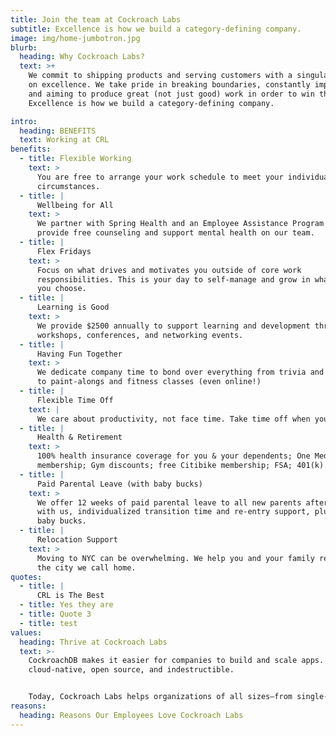 ```yaml
---
title: Join the team at Cockroach Labs
subtitle: Excellence is how we build a category-defining company.
image: img/home-jumbotron.jpg
blurb:
  heading: Why Cockroach Labs?
  text: >+
    We commit to shipping products and serving customers with a singular focus
    on excellence. We take pride in breaking boundaries, constantly improving,
    and aiming to produce great (not just good) work in order to win the market.
    Excellence is how we build a category-defining company.

intro:
  heading: BENEFITS
  text: Working at CRL
benefits:
  - title: Flexible Working
    text: >
      You are free to arrange your work schedule to meet your individual
      circumstances.
  - title: |
      Wellbeing for All
    text: >
      We partner with Spring Health and an Employee Assistance Program to
      provide free counseling and support mental health on our team.
  - title: |
      Flex Fridays
    text: >
      Focus on what drives and motivates you outside of core work
      responsibilities. This is your day to self-manage and grow in whatever way
      you choose.
  - title: |
      Learning is Good
    text: >
      We provide $2500 annually to support learning and development through
      workshops, conferences, and networking events.
  - title: |
      Having Fun Together
    text: >
      We dedicate company time to bond over everything from trivia and karaoke
      to paint-alongs and fitness classes (even online!)
  - title: |
      Flexible Time Off
    text: |
      We care about productivity, not face time. Take time off when you need it.
  - title: |
      Health & Retirement
    text: >
      100% health insurance coverage for you & your dependents; One Medical
      membership; Gym discounts; free Citibike membership; FSA; 401(k).
  - title: |
      Paid Parental Leave (with baby bucks)
    text: >
      We offer 12 weeks of paid parental leave to all new parents after 30 days
      with us, individualized transition time and re-entry support, plus $500 in
      baby bucks.
  - title: |
      Relocation Support
    text: >
      Moving to NYC can be overwhelming. We help you and your family relocate to
      the city we call home.
quotes:
  - title: |
      CRL is The Best
  - title: Yes they are
  - title: Quote 3
  - title: test
values:
  heading: Thrive at Cockroach Labs
  text: >-
    CockroachDB makes it easier for companies to build and scale apps. We’re
    cloud-native, open source, and indestructible.


    Today, Cockroach Labs helps organizations of all sizes—from single-person startups to multinational enterprises—manage their data seamlessly.
reasons:
  heading: Reasons Our Employees Love Cockroach Labs
---
```

